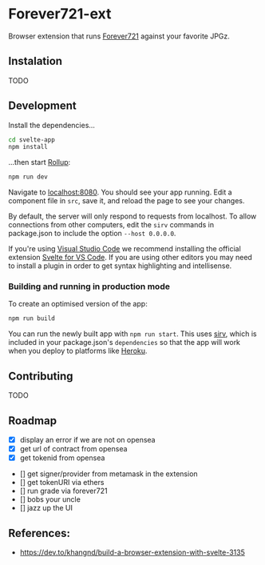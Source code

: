 # Forever721-ext

Browser extension that runs [Forever721](https://github.com/startupdotdev/forever721) against your favorite JPGz.

## Instalation

TODO

## Development

Install the dependencies...

```bash
cd svelte-app
npm install
```

...then start [Rollup](https://rollupjs.org):

```bash
npm run dev
```

Navigate to [localhost:8080](http://localhost:8080). You should see your app running. Edit a component file in `src`, save it, and reload the page to see your changes.

By default, the server will only respond to requests from localhost. To allow connections from other computers, edit the `sirv` commands in package.json to include the option `--host 0.0.0.0`.

If you're using [Visual Studio Code](https://code.visualstudio.com/) we recommend installing the official extension [Svelte for VS Code](https://marketplace.visualstudio.com/items?itemName=svelte.svelte-vscode). If you are using other editors you may need to install a plugin in order to get syntax highlighting and intellisense.

### Building and running in production mode

To create an optimised version of the app:

```bash
npm run build
```

You can run the newly built app with `npm run start`. This uses [sirv](https://github.com/lukeed/sirv), which is included in your package.json's `dependencies` so that the app will work when you deploy to platforms like [Heroku](https://heroku.com).

## Contributing

TODO

## Roadmap

- [x] display an error if we are not on opensea
- [x] get url of contract from opensea
- [x] get tokenid from opensea
- [] get signer/provider from metamask in the extension
- [] get tokenURI via ethers
- [] run grade via forever721
- [] bobs your uncle
- [] jazz up the UI

## References:

- https://dev.to/khangnd/build-a-browser-extension-with-svelte-3135

